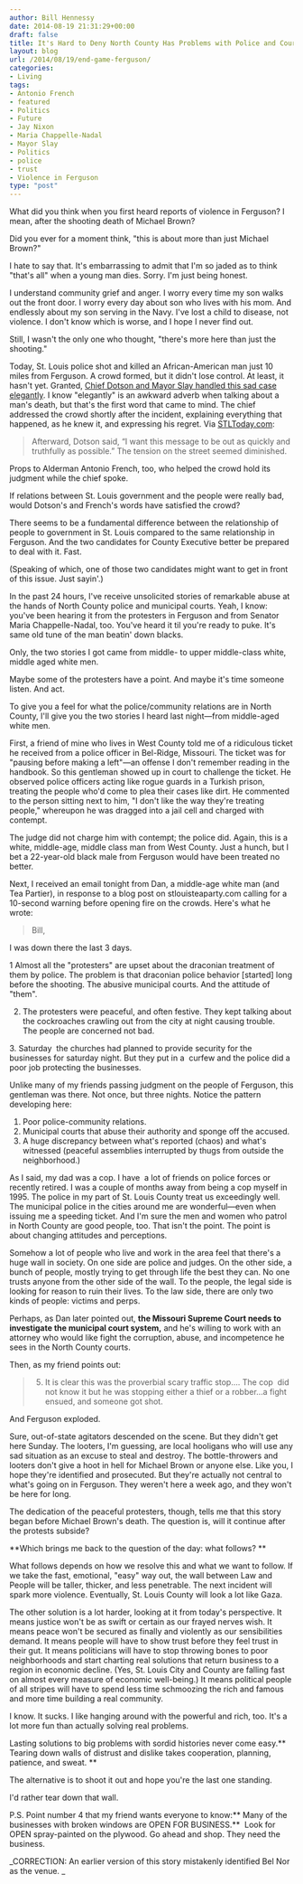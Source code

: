 ```yaml
---
author: Bill Hennessy
date: 2014-08-19 21:31:29+00:00
draft: false
title: It's Hard to Deny North County Has Problems with Police and Courts
layout: blog
url: /2014/08/19/end-game-ferguson/
categories:
- Living
tags:
- Antonio French
- featured
- Politics
- Future
- Jay Nixon
- Maria Chappelle-Nadal
- Mayor Slay
- Politics
- police
- trust
- Violence in Ferguson
type: "post"
---
```


What did you think when you first heard reports of violence in Ferguson? I mean, after the shooting death of Michael Brown?

Did you ever for a moment think, "this is about more than just Michael Brown?"

I hate to say that. It's embarrassing to admit that I'm so jaded as to think "that's all" when a young man dies. Sorry. I'm just being honest.

I understand community grief and anger. I worry every time my son walks out the front door. I worry every day about son who lives with his mom. And endlessly about my son serving in the Navy. I've lost a child to disease, not violence. I don't know which is worse, and I hope I never find out.

Still, I wasn't the only one who thought, "there's more here than just the shooting."

Today, St. Louis police shot and killed an African-American man just 10 miles from Ferguson. A crowd formed, but it didn't lose control. At least, it hasn't yet. Granted, [Chief Dotson and Mayor Slay handled this sad case elegantly](https://www.stltoday.com/news/local/crime-and-courts/st-louis-police-fatally-shoot-man-who-brandished-knife/article_85d27316-a17a-5e0a-b1d6-8a6753e2fcb2.html). I know "elegantly" is an awkward adverb when talking about a man's death, but that's the first word that came to mind. The chief addressed the crowd shortly after the incident, explaining everything that happened, as he knew it, and expressing his regret. Via [STLToday.com](https://www.stltoday.com/news/local/crime-and-courts/st-louis-police-fatally-shoot-man-who-brandished-knife/article_85d27316-a17a-5e0a-b1d6-8a6753e2fcb2.html):



> Afterward, Dotson said, “I want this message to be out as quickly and truthfully as possible.” The tension on the street seemed diminished.



Props to Alderman Antonio French, too, who helped the crowd hold its judgment while the chief spoke.

If relations between St. Louis government and the people were really bad, would Dotson's and French's words have satisfied the crowd?

There seems to be a fundamental difference between the relationship of people to government in St. Louis compared to the same relationship in Ferguson. And the two candidates for County Executive better be prepared to deal with it. Fast.

(Speaking of which, one of those two candidates might want to get in front of this issue. Just sayin'.)

In the past 24 hours, I've receive unsolicited stories of remarkable abuse at the hands of North County police and municipal courts. Yeah, I know: you've been hearing it from the protesters in Ferguson and from Senator Maria Chappelle-Nadal, too. You've heard it til you're ready to puke. It's same old tune of the man beatin' down blacks.

Only, the two stories I got came from middle- to upper middle-class white, middle aged white men.

Maybe some of the protesters have a point. And maybe it's time someone listen. And act.

To give you a feel for what the police/community relations are in North County, I'll give you the two stories I heard last night—from middle-aged white men.

First, a friend of mine who lives in West County told me of a ridiculous ticket he received from a police officer in Bel-Ridge, Missouri. The ticket was for "pausing before making a left"—an offense I don't remember reading in the handbook. So this gentleman showed up in court to challenge the ticket. He observed police officers acting like rogue guards in a Turkish prison, treating the people who'd come to plea their cases like dirt. He commented to the person sitting next to him, "I don't like the way they're treating people," whereupon he was dragged into a jail cell and charged with contempt.

The judge did not charge him with contempt; the police did. Again, this is a white, middle-age, middle class man from West County. Just a hunch, but I bet a 22-year-old black male from Ferguson would have been treated no better.

Next, I received an email tonight from Dan, a middle-age white man (and Tea Partier), in response to a blog post on stlouisteaparty.com calling for a 10-second warning before opening fire on the crowds. Here's what he wrote:



> Bill,  
  
I was down there the last 3 days.  
  
1 Almost all the "protesters" are upset about the draconian treatment of them by police. The problem is that draconian police behavior [started] long before the shooting. The abusive municipal courts. And the attitude of "them".    
  
2. The protesters were peaceful, and often festive. They kept talking about the cockroaches crawling out from the city at night causing trouble.  The people are concerned not bad.  
  
3. Saturday  the churches had planned to provide security for the businesses for saturday night. But they put in a  curfew and the police did a poor job protecting the businesses.



Unlike many of my friends passing judgment on the people of Ferguson, this gentleman was there. Not once, but three nights. Notice the pattern developing here:




  1. Poor police-community relations.
  2. Municipal courts that abuse their authority and sponge off the accused.
  3. A huge discrepancy between what's reported (chaos) and what's witnessed (peaceful assemblies interrupted by thugs from outside the neighborhood.)




As I said, my dad was a cop. I have  a lot of friends on police forces or recently retired. I was a couple of months away from being a cop myself in 1995. The police in my part of St. Louis County treat us exceedingly well. The municipal police in the cities around me are wonderful—even when issuing me a speeding ticket. And I'm sure the men and women who patrol in North County are good people, too. That isn't the point. The point is about changing attitudes and perceptions.

Somehow a lot of people who live and work in the area feel that there's a huge wall in society. On one side are police and judges. On the other side, a bunch of people, mostly trying to get through life the best they can. No one trusts anyone from the other side of the wall. To the people, the legal side is looking for reason to ruin their lives. To the law side, there are only two kinds of people: victims and perps.

Perhaps, as Dan later pointed out, **the Missouri Supreme Court needs to investigate the municipal court system,** and he's willing to work with an attorney who would like fight the corruption, abuse, and incompetence he sees in the North County courts.

Then, as my friend points out:



> 5. It is clear this was the proverbial scary traffic stop.... The cop  did not know it but he was stopping either a thief or a robber...a fight ensued, and someone got shot.



And Ferguson exploded.

Sure, out-of-state agitators descended on the scene. But they didn't get here Sunday. The looters, I'm guessing, are local hooligans who will use any sad situation as an excuse to steal and destroy. The bottle-throwers and looters don't give a hoot in hell for Michael Brown or anyone else. Like you, I hope they're identified and prosecuted. But they're actually not central to what's going on in Ferguson. They weren't here a week ago, and they won't be here for long.

The dedication of the peaceful protesters, though, tells me that this story began before Michael Brown's death. The question is, will it continue after the protests subside?

**Which brings me back to the question of the day: what follows? **

What follows depends on how we resolve this and what we want to follow. If we take the fast, emotional, "easy" way out, the wall between Law and People will be taller, thicker, and less penetrable. The next incident will spark more violence. Eventually, St. Louis County will look a lot like Gaza.

The other solution is a lot harder, looking at it from today's perspective. It means justice won't be as swift or certain as our frayed nerves wish. It means peace won't be secured as finally and violently as our sensibilities demand. It means people will have to show trust before they feel trust in their gut. It means politicians will have to stop throwing bones to poor neighborhoods and start charting real solutions that return business to a region in economic decline. (Yes, St. Louis City and County are falling fast on almost every measure of economic well-being.) It means political people of all stripes will have to spend less time schmoozing the rich and famous and more time building a real community.

I know. It sucks. I like hanging around with the powerful and rich, too. It's a lot more fun than actually solving real problems.

Lasting solutions to big problems with sordid histories never come easy.** Tearing down walls of distrust and dislike takes cooperation, planning, patience, and sweat. **

The alternative is to shoot it out and hope you're the last one standing.

I'd rather tear down that wall.



P.S. Point number 4 that my friend wants everyone to know:** Many of the businesses with broken windows are OPEN FOR BUSINESS.**  Look for OPEN spray-painted on the plywood. Go ahead and shop. They need the business.

_CORRECTION: An earlier version of this story mistakenly identified Bel Nor as the venue. _
